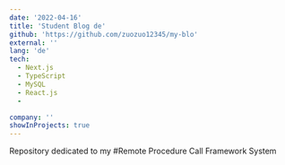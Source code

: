 ```yaml
---
date: '2022-04-16'
title: 'Student Blog de'
github: 'https://github.com/zuozuo12345/my-blo'
external: ''
lang: 'de'
tech:
  - Next.js
  - TypeScript
  - MySQL
  - React.js
  - 

company: ''
showInProjects: true
---
```

Repository dedicated to my #Remote Procedure Call Framework System

